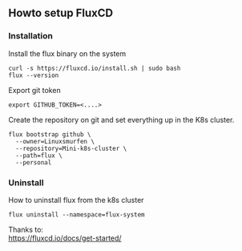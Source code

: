 ## Howto setup FluxCD

### Installation

Install the flux binary on the system
```
curl -s https://fluxcd.io/install.sh | sudo bash
flux --version
```

Export git token
```
export GITHUB_TOKEN=<....>
```

Create the repository on git and set everything up in the K8s cluster.
```
flux bootstrap github \
  --owner=Linuxsmurfen \
  --repository=Mini-k8s-cluster \
  --path=flux \
  --personal
```


### Uninstall
How to uninstall flux from the k8s cluster
```
flux uninstall --namespace=flux-system
```
   
   


Thanks to:   
https://fluxcd.io/docs/get-started/
